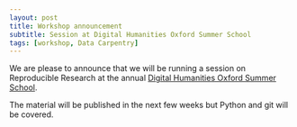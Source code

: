 ```yaml
---
layout: post
title: Workshop announcement
subtitle: Session at Digital Humanities Oxford Summer School
tags: [workshop, Data Carpentry]
---
```


We are please to announce that we will be running a session on Reproducible Research
at the annual [Digital Humanities Oxford Summer School](http://www.dhoxss.net). 

The material will be published in the next few weeks but Python and git will be covered. 
